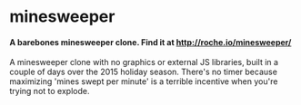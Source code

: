 # minesweeper
#### A barebones minesweeper clone. Find it at http://roche.io/minesweeper/

A minesweeper clone with no graphics or external JS libraries, built in a couple of days over the 2015 holiday season. There's no timer because maximizing 'mines swept per minute' is a terrible incentive when you're trying not to explode.

